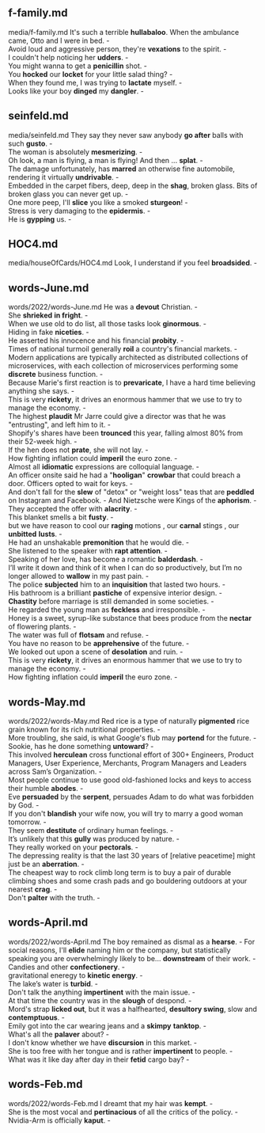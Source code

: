 ## f-family.md ## 
media/f-family.md
It's such a terrible **hullabaloo**. When the ambulance came, Otto and I were in bed. -  
Avoid loud and aggressive person, they're **vexations** to the spirit. -  
I couldn't help noticing her **udders**. -  
You might wanna to get a **penicillin** shot. -  
You **hocked** our **locket** for your little salad thing? -   
When they found me, I was trying to **lactate** myself. -  
Looks like your boy **dinged** my **dangler**. -  

## seinfeld.md ## 
media/seinfeld.md
They say they never saw anybody **go after** balls with such **gusto**. -  
The woman is absolutely **mesmerizing**. -  
Oh look, a man is flying, a man is flying! And then ... **splat**. -  
The damage unfortunately, has **marred** an otherwise fine automobile, rendering it virtually **undrivable**. -  
Embedded in the carpet fibers, deep, deep in the **shag**, broken glass. Bits of broken glass you can never get up. -    
One more peep, I'll **slice** you like a smoked **sturgeon**! -  
Stress is very damaging to the **epidermis**. -  
He is **gypping** us. -  

## HOC4.md ## 
media/houseOfCards/HOC4.md
Look, I understand if you feel **broadsided**. -  

## words-June.md ## 
words/2022/words-June.md
He was a **devout** Christian. -  
She **shrieked** **in fright**. -  
When we use old to do list, all those tasks look **ginormous**. -  
Hiding in fake **niceties**. -  
He asserted his innocence and his financial **probity**.  -  
Times of national turmoil generally **roil** a country's financial markets. -  
Modern applications are typically architected as distributed collections of microservices, with each collection of microservices performing some **discrete** business function. -  
Because Marie's first reaction is to **prevaricate**, I have a hard time believing anything she says. -  
This is very **rickety**, it drives an enormous hammer that we use to try to manage the economy. -  
The highest **plaudit** Mr Jarre could give a director was that he was "entrusting", and left him to it. -  
Shopify's shares have been **trounced** this year, falling almost 80% from their 52-week high. -  
If the hen does not **prate**, she will not lay. -  
How fighting inflation could **imperil** the euro zone. -  
Almost all **idiomatic** expressions are colloquial language. -  
An officer onsite said he had a "**hooligan**" **crowbar** that could breach a door. Officers opted to wait for keys. -  
And don't fall for the **slew** of "detox" or "weight loss" teas that are **peddled** on Instagram and Facebook. - 
And Nietzsche were Kings of the **aphorism**. -  
They accepted the offer with **alacrity**. -  
This blanket smells a bit **fusty**. -  
but we have reason to cool our **raging** motions , our **carnal** stings , our **unbitted** **lusts**. -  
He had an unshakable **premonition** that he would die. -  
She listened to the speaker with **rapt attention**. -  
Speaking of her love, has become a romantic **balderdash**. -  
I’ll write it down and think of it when I can do so productively, but I’m no longer allowed to **wallow** in my past pain. -  
The police **subjected** him to an **inquisition** that lasted two hours. -  
His bathroom is a brilliant **pastiche** of expensive interior design. -  
**Chastity** before marriage is still demanded in some societies. -  
He regarded the young man as **feckless** and irresponsible. -  
Honey is a sweet, syrup-like substance that bees produce from the **nectar** of flowering plants. -  
The water was full of **flotsam** and refuse. -  
You have no reason to be **apprehensive** of the future. -  
We looked out upon a scene of **desolation** and ruin. -  
This is very **rickety**, it drives an enormous hammer that we use to try to manage the economy. -  
How fighting inflation could **imperil** the euro zone. -  

## words-May.md ## 
words/2022/words-May.md
Red rice is a type of naturally **pigmented** rice grain known for its rich nutritional properties. -  
More troubling, she said, is what Google's flub may **portend** for the future. -  
Sookie, has he done something **untoward**? -  
This involved **herculean** cross functional effort of 300+ Engineers, Product Managers, User Experience, Merchants, Program Managers and Leaders across Sam’s Organization. -  
Most people continue to use good old-fashioned locks and keys to access their humble **abodes**. -  
Eve **persuaded** by the **serpent**, persuades Adam to do what was forbidden by God. -  
If you don't **blandish** your wife now, you will try to marry a good woman tomorrow. -   
They seem **destitute** of ordinary human feelings. -  
It’s unlikely that this **gully** was produced by nature. -  
They really worked on your **pectorals**. -  
The depressing reality is that the last 30 years of [relative peacetime] might just be an **aberration**. -  
The cheapest way to rock climb long term is to buy a pair of durable climbing shoes and some crash pads and go bouldering outdoors at your nearest **crag**. -  
Don't **palter** with the truth. -  

## words-April.md ## 
words/2022/words-April.md
The boy remained as dismal as a **hearse**. - 
For social reasons, I'll **elide** naming him or the company, but statistically speaking you are overwhelmingly likely to be... **downstream** of their work. -  
Candies and other **confectionery**. -  
gravitational eneregy to **kinetic energy**. -  
The lake’s water is **turbid**. -   
Don't talk the anything **impertinent** with the main issue. -  
At that time the country was in the **slough** of despond. -  
Mord's strap **licked out**, but it was a halfhearted, **desultory swing**, slow and **contemptuous**. -  
Emily got into the car wearing jeans and a **skimpy** **tanktop**. -  
What's all the **palaver** about? -  
I don't know whether we have **discursion** in this market. -  
She is too free with her tongue and is rather **impertinent** to people. -  
What was it like day after day in their **fetid** cargo bay? -  

## words-Feb.md ## 
words/2022/words-Feb.md
I dreamt that my hair was **kempt**. -  
She is the most vocal and **pertinacious** of all the critics of the policy. -  
Nvidia-Arm is officially **kaput**. -  
